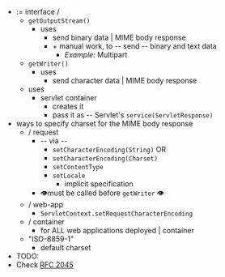 * := interface /
  * `getOutputStream()`
    * uses
      * send binary data | MIME body response
      * \+ manual work, to -- send -- binary and text data
        * _Example:_ Multipart
  * `getWriter()`
    * uses
      * send character data | MIME body response
  * uses
    * servlet container 
      * creates it
      * pass it as -- Servlet's `service(ServletResponse)`
* ways to specify charset for the MIME body response
  * / request
    * -- via --
      * `setCharacterEncoding(String)` OR
      * `setCharacterEncoding(Charset)`
      * `setContentType`
      * `setLocale`
        * implicit specification
    * 👁️must be called before `getWriter` 👁️
  * / web-app
    * `ServletContext.setRequestCharacterEncoding`
  * / container
    * for ALL web applications deployed | container
  * "ISO-8859-1"
    * default charset
* TODO:
* Check [RFC 2045](http://www.ietf.org/rfc/rfc2045.txt)